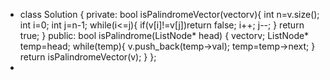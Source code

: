 * class Solution {
private:
bool isPalindromeVector(vector<int>v){
int n=v.size();
int i=0;
int j=n-1;
while(i<=j){
if(v[i]!=v[j])return false;
i++;
j--;
}
return true;
}
public:
bool isPalindrome(ListNode* head) {
vector<int>v;
ListNode* temp=head;
while(temp){
v.push_back(temp->val);
temp=temp->next;
}
return isPalindromeVector(v);
}
};
*
